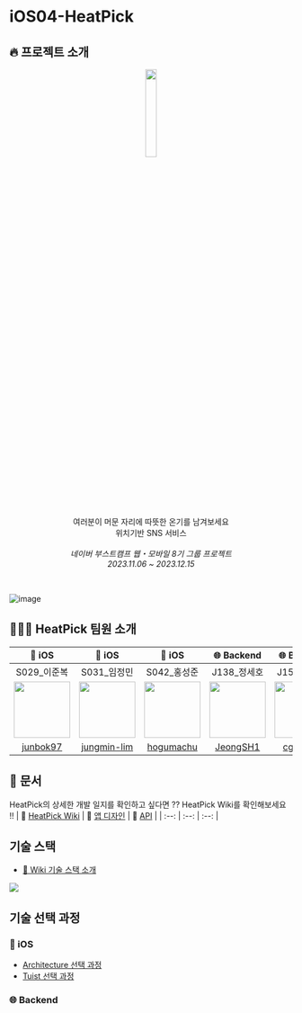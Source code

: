 # iOS04-HeatPick


## 🔥 프로젝트 소개
<p align="center">
    <img src="https://github.com/boostcampwm2023/iOS04-HeatPick/assets/71696675/724d9780-54f2-4632-83bb-05ebe1a1088e" width=20% />
</p>

<p align="center">
    여러분이 머문 자리에 따뜻한 온기를 남겨보세요 <br> 위치기반 SNS 서비스<br>
    <br>
    <i>네이버 부스트캠프 웹・모바일 8기 그룹 프로젝트<br>
    2023.11.06 ~ 2023.12.15</i>
</p>
<br>

![image](https://github.com/boostcampwm2023/iOS04-HeatPick/assets/74225754/0362fbd9-e89f-4900-9d31-bef8f353c59e)


## 🧑🏻‍💻 HeatPick 팀원 소개

| 🍎 iOS | 🍎 iOS | 🍎 iOS | 🌐 Backend | 🌐 Backend |
| :--: | :--: | :--: | :--: | :--: |
| S029_이준복 | S031_임정민 | S042_홍성준 | J138_정세호 | J154_최검기 |
| <a href="https://github.com/junbok97"><img src="https://avatars.githubusercontent.com/u/71696675?v=4" width="100"></a> | <a href="https://github.com/jungmin-lim"><img src="https://avatars.githubusercontent.com/u/32038936?v=4" width="100"></a> | <a href="https://github.com/hogumachu"><img src="https://avatars.githubusercontent.com/u/74225754?v=4" width="100"></a>| <a href="https://github.com/JeongSH1"><img src="https://avatars.githubusercontent.com/u/125888614?v=4" width="100"></a> | <a href="https://github.com/cgg7777"><img src="https://avatars.githubusercontent.com/u/51906365?v=4" width="100"></a> |
| [junbok97](https://github.com/junbok97) | [jungmin-lim](https://github.com/jungmin-lim) | [hogumachu](https://github.com/hogumachu) | [JeongSH1](https://github.com/JeongSH1) | [cgg7777](https://github.com/cgg7777) |



## 📔 문서
HeatPick의 상세한 개발 일지를 확인하고 싶다면 ?? 
HeatPick Wiki를 확인해보세요 !!
| 📑 [HeatPick Wiki](https://github.com/boostcampwm2023/iOS04-HeatPick/wiki) | 🎨 [앱 디자인](https://www.figma.com/file/sKuM4zMuSVKnHoZzEppqOV/%EB%B6%80%EC%8A%A4%ED%8A%B8%EC%BA%A0%ED%94%84-%EA%B7%B8%EB%A3%B9-%ED%94%84%EB%A1%9C%EC%A0%9D%ED%8A%B8?type=design&node-id=0%3A1&mode=design&t=SIloOfX3kCUMJh6u-1) | 📝 [API](https://junbok97.notion.site/junbok97/HeatPick-API-5773319977624e3f898bc3952ed6080e) |
| :--: | :--: | :--: | 



## 기술 스택
- [🔗 Wiki 기술 스택 소개](https://github.com/boostcampwm2023/iOS04-HeatPick/wiki/%EA%B8%B0%EC%88%A0-%EC%8A%A4%ED%83%9D-%EC%86%8C%EA%B0%9C)

<img src = https://github.com/boostcampwm2023/iOS04-HeatPick/assets/71696675/4b500dfe-0558-477f-abef-4272e7d1acdd>

## 기술 선택 과정

### 🍎 iOS
- [Architecture 선택 과정](https://github.com/boostcampwm2023/iOS04-HeatPick/wiki/%5B%EC%9D%98%EC%82%AC%EA%B2%B0%EC%A0%95%EB%A1%9D%5D-iOS-Architecture-%EC%84%A0%ED%83%9D-%EA%B3%BC%EC%A0%95)
- [Tuist 선택 과정](https://github.com/boostcampwm2023/iOS04-HeatPick/wiki/%5B%EC%9D%98%EC%82%AC%EA%B2%B0%EC%A0%95%EB%A1%9D%5D-Tuist)

### 🌐 Backend 

